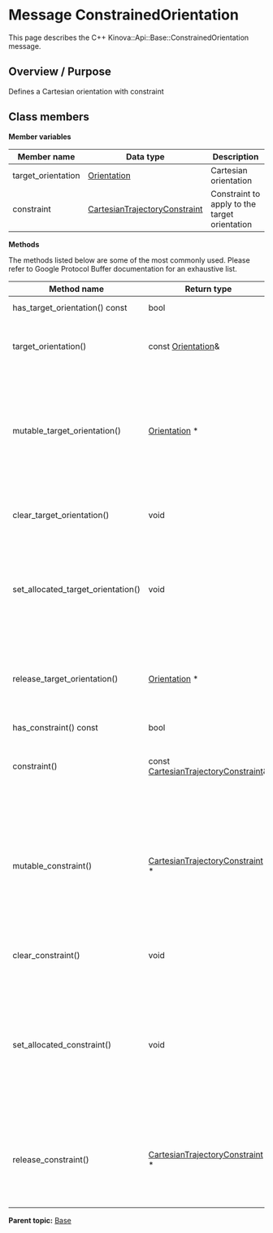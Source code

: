 # Message ConstrainedOrientation

This page describes the C++ Kinova::Api::Base::ConstrainedOrientation message.

## Overview / Purpose

Defines a Cartesian orientation with constraint

## Class members

 **Member variables** 

|Member name|Data type|Description|
|-----------|---------|-----------|
|target\_orientation| [Orientation](msg_Base_Orientation.md#)|Cartesian orientation|
|constraint| [CartesianTrajectoryConstraint](msg_Base_CartesianTrajectoryConstraint.md#)|Constraint to apply to the target orientation|

 **Methods** 

The methods listed below are some of the most commonly used. Please refer to Google Protocol Buffer documentation for an exhaustive list.

|Method name|Return type|Input type|Description|
|-----------|-----------|----------|-----------|
|has\_target\_orientation\(\) const|bool|void|Returns true if target\_orientation is set.|
|target\_orientation\(\)|const [Orientation](msg_Base_Orientation.md#)&|void|Returns the current value of target\_orientation. If target\_orientation is not set, returns a [Orientation](msg_Base_Orientation.md#) with none of its fields set \(possibly target\_orientation::default\_instance\(\)\).|
|mutable\_target\_orientation\(\)| [Orientation](msg_Base_Orientation.md#) \*|void|Returns a pointer to the mutable [Orientation](msg_Base_Orientation.md#) object that stores the field's value. If the field was not set prior to the call, then the returned [Orientation](msg_Base_Orientation.md#) will have none of its fields set \(i.e. it will be identical to a newly-allocated [Orientation](msg_Base_Orientation.md#)\). After calling this, has\_target\_orientation\(\) will return true and target\_orientation\(\) will return a reference to the same instance of [Orientation](msg_Base_Orientation.md#).|
|clear\_target\_orientation\(\)|void|void|Clears the value of the field. After calling this, has\_target\_orientation\(\) will return false and target\_orientation\(\) will return the default value.|
|set\_allocated\_target\_orientation\(\)|void| [Orientation](msg_Base_Orientation.md#) \*|Sets the [Orientation](msg_Base_Orientation.md#) object to the field and frees the previous field value if it exists. If the [Orientation](msg_Base_Orientation.md#) pointer is not NULL, the message takes ownership of the allocated [Orientation](msg_Base_Orientation.md#) object and has\_ [Orientation](msg_Base_Orientation.md#)\(\) will return true. Otherwise, if the target\_orientation is NULL, the behavior is the same as calling clear\_target\_orientation\(\).|
|release\_target\_orientation\(\)| [Orientation](msg_Base_Orientation.md#) \*|void|Releases the ownership of the field and returns the pointer of the [Orientation](msg_Base_Orientation.md#) object. After calling this, caller takes the ownership of the allocated [Orientation](msg_Base_Orientation.md#) object, has\_target\_orientation\(\) will return false, and target\_orientation\(\) will return the default value.|
|has\_constraint\(\) const|bool|void|Returns true if constraint is set.|
|constraint\(\)|const [CartesianTrajectoryConstraint](msg_Base_CartesianTrajectoryConstraint.md#)&|void|Returns the current value of constraint. If constraint is not set, returns a [CartesianTrajectoryConstraint](msg_Base_CartesianTrajectoryConstraint.md#) with none of its fields set \(possibly constraint::default\_instance\(\)\).|
|mutable\_constraint\(\)| [CartesianTrajectoryConstraint](msg_Base_CartesianTrajectoryConstraint.md#) \*|void|Returns a pointer to the mutable [CartesianTrajectoryConstraint](msg_Base_CartesianTrajectoryConstraint.md#) object that stores the field's value. If the field was not set prior to the call, then the returned [CartesianTrajectoryConstraint](msg_Base_CartesianTrajectoryConstraint.md#) will have none of its fields set \(i.e. it will be identical to a newly-allocated [CartesianTrajectoryConstraint](msg_Base_CartesianTrajectoryConstraint.md#)\). After calling this, has\_constraint\(\) will return true and constraint\(\) will return a reference to the same instance of [CartesianTrajectoryConstraint](msg_Base_CartesianTrajectoryConstraint.md#).|
|clear\_constraint\(\)|void|void|Clears the value of the field. After calling this, has\_constraint\(\) will return false and constraint\(\) will return the default value.|
|set\_allocated\_constraint\(\)|void| [CartesianTrajectoryConstraint](msg_Base_CartesianTrajectoryConstraint.md#) \*|Sets the [CartesianTrajectoryConstraint](msg_Base_CartesianTrajectoryConstraint.md#) object to the field and frees the previous field value if it exists. If the [CartesianTrajectoryConstraint](msg_Base_CartesianTrajectoryConstraint.md#) pointer is not NULL, the message takes ownership of the allocated [CartesianTrajectoryConstraint](msg_Base_CartesianTrajectoryConstraint.md#) object and has\_ [CartesianTrajectoryConstraint](msg_Base_CartesianTrajectoryConstraint.md#)\(\) will return true. Otherwise, if the constraint is NULL, the behavior is the same as calling clear\_constraint\(\).|
|release\_constraint\(\)| [CartesianTrajectoryConstraint](msg_Base_CartesianTrajectoryConstraint.md#) \*|void|Releases the ownership of the field and returns the pointer of the [CartesianTrajectoryConstraint](msg_Base_CartesianTrajectoryConstraint.md#) object. After calling this, caller takes the ownership of the allocated [CartesianTrajectoryConstraint](msg_Base_CartesianTrajectoryConstraint.md#) object, has\_constraint\(\) will return false, and constraint\(\) will return the default value.|

**Parent topic:** [Base](../references/summary_Base.md)

